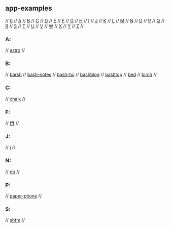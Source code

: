 ## app-examples

// [0](#0) // [A](#a) // [B](#b) // [C](#c) // [D](#d) // [E](#e) // [F](#f) // [G](#g)
// [H](#h) // [I](#i) // [J](#j) // [K](#k) // [L](#l) // [M](#m) // [N](#n) // [O](#o)
// [P](#p) // [Q](#q) // [R](#r) // [S](#s) // [T](#t) // [U](#u) // [V](#v) // [W](#w)
// [X](#x) // [Y](#y) // [Z](#z) //

### A:
// [astro](https://github.com/blmayer/astro)
//

### B:
// [barsh](https://github.com/dylanaraps/barsh)
// [bash-notes](https://github.com/dbluhm/bash-notes)
// [bash-tui](https://www.reddit.com/r/bash/comments/hufc9i/any_good_guides_for_writing_tuis/)
// [bashblog](https://github.com/cfenollosa/bashblog)
// [bashtop](http://loh-tar.github.io/tbsm/)
// [bed](https://github.com/comfies/bed)
// [birch](https://github.com/dylanaraps/birch)
//

### C:
// [chalk](https://tildegit.org/sloum/chalk)
//

### F:
// [fff](https://github.com/dylanaraps/fff)
//

### J:
// [j](https://inkdroid.org/2021/03/27/j/)
//

### N:
// [nb](https://github.com/xwmx/nb)
//

### P:
// [paper-phone](https://specialprojects.studio/project/paper-phone/)
//

### S:
// [shfm](https://github.com/dylanaraps/shfm)
//
